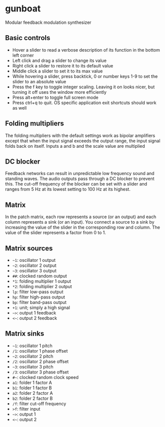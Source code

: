 gunboat
=======

Modular feedback modulation synthesizer

Basic controls
--------------

* Hover a slider to read a verbose description of its function in the bottom
  left corner
* Left click and drag a slider to change its value
* Right click a slider to restore it to its default value
* Middle click a slider to set it to its max value
* While hovering a slider, press backtick, 0 or number keys 1-9 to set the
  slider to an absolute value
* Press the f key to toggle integer scaling. Leaving it on looks nicer, but
  turning it off uses the window more efficiently
* Press alt+enter to toggle full screen mode
* Press ctrl+q to quit. OS specific application exit shortcuts should work as
  well

Folding multipliers
-------------------

The folding multipliers with the default settings work as bipolar amplifiers
except that when the input signal exceeds the output range, the input signal
folds back on itself. Inputs a and b and the scale value are multiplied

DC blocker
----------

Feedback networks can result in unpredictable low frequency sound and standing
waves. The audio outputs pass through a DC blocker to prevent this. The
cut-off frequency of the blocker can be set with a slider and ranges from 5 Hz
at its lowest setting to 100 Hz at its highest.

Matrix
------

In the patch matrix, each row represents a source (or an output) and each
column represents a sink (or an input). You connect a source to a sink by
increasing the value of the slider in the corresponding row and column. The
value of the slider represents a factor from 0 to 1.

Matrix sources
--------------

- `~1`: oscillator 1 output
- `~2`: oscillator 2 output
- `~3`: oscillator 3 output
- `##`: clocked random output
- `*1`: folding multiplier 1 output
- `*2`: folding multiplier 2 output
- `lp`: filter low-pass output
- `hp`: filter high-pass output
- `bp`: filter band-pass output
- `+1`: unit; simply a high signal
- `~>`: output 1 feedback
- `<~`: output 2 feedback

Matrix sinks
------------

- `~1`: oscillator 1 pitch
- `/1`: oscillator 1 phase offset
- `~2`: oscillator 2 pitch
- `/2`: oscillator 2 phase offset
- `~3`: oscillator 3 pitch
- `/3`: oscillator 3 phase offset
- `#~`: clocked random clock speed
- `a1`: folder 1 factor A
- `b1`: folder 1 factor B
- `a2`: folder 2 factor A
- `b2`: folder 2 factor B
- `/f`: filter cut-off frequency
- `>f`: filter input
- `~>`: output 1
- `<~`: output 2
